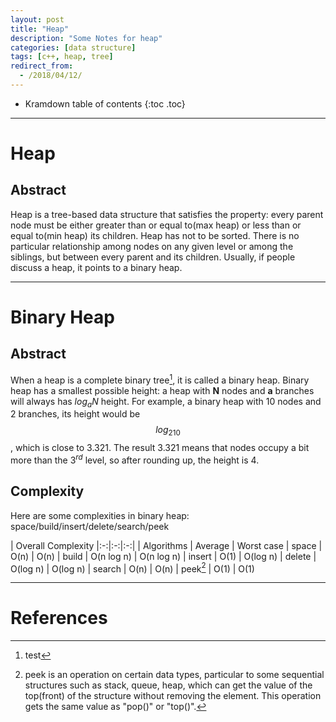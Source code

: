 ```yaml
---
layout: post
title: "Heap"
description: "Some Notes for heap"
categories: [data structure]
tags: [c++, heap, tree]
redirect_from:
  - /2018/04/12/
---
```


* Kramdown table of contents
{:toc .toc}

---

# Heap

## Abstract

Heap is a tree-based data structure that satisfies the property: every parent node must be either greater than or equal to(max heap) or less than or equal to(min heap) its children. 
Heap has not to be sorted. 
There is no particular relationship among nodes on any given level or among the siblings, but between every parent and its children.
Usually, if people discuss a heap, it points to a binary heap.

---

# Binary Heap

## Abstract

When a heap is a complete binary tree[^1], it is called a binary heap. Binary heap has a smallest possible height: a heap with **N** nodes and **a** branches will always has $log_aN$ height. 
For example, a binary heap with 10 nodes and 2 branches, its height would be $$log_210$$, which is close to 3.321. The result 3.321 means that nodes occupy a bit more than the $3^{rd}$ level, so after rounding up, the height is 4.

## Complexity

Here are some complexities in binary heap: space/build/insert/delete/search/peek

| Overall Complexity
|:-:|:-:|:-:|
| Algorithms | Average | Worst case
| space | O(n) | O(n)
| build | O(n log n) | O(n log n)
| insert | O(1) | O(log n)
| delete | O(log n) | O(log n)
| search | O(n) | O(n)
| peek[^2] | O(1) | O(1) 



---

# References


[^1]: test
[^2]: peek is an operation on certain data types, particular to some sequential structures such as stack, queue, heap, which can get the value of the top(front) of the structure without removing the element. This operation gets the same value as "pop()" or "top()".

